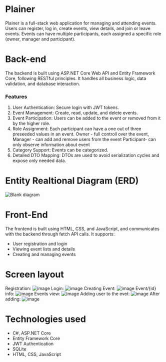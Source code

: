# Plainer
Plainer is a full-stack web application for managing and attending events. Users can register, log in, create events, view details, and join or leave events. Events can have multiple participants, each assigned a specific role (owner, manager and participant).
# Back-end
The backend is built using ASP.NET Core Web API and Entity Framework Core, following RESTful principles. It handles all business logic, data validation, and database interaction.
### Features
1. User Authentication: Secure login with JWT tokens.
2. Event Management: Create, read, update, and delete events.
3. Event Participation: Users can be added to the event or removed from it by the higher role.
4. Role Assignment: Each participant can have a one out of three preseeded values in an event.
    Owner - full controll over the event,
    Manager - can add and remove users from the event
    Participant- can only observe information about event
5. Category Support: Events can be categorized.
6. Detailed DTO Mapping: DTOs are used to avoid serialization cycles and expose only needed data.
# Entity Realtional Diagram (ERD)
![Blank diagram](https://github.com/user-attachments/assets/8ec50810-5abc-4af8-bbb0-ec33daa0c087)
# Front-End
The frontend is built using HTML, CSS, and JavaScript, and communicates with the backend through fetch API calls. It supports:
* User registration and login
* Viewing event lists and details
* Creating and managing events
# Screen layout
Registration: ![image](https://github.com/user-attachments/assets/714483b4-69de-4a78-8102-a74d96811aad)
Login: ![image](https://github.com/user-attachments/assets/b7db6427-a42c-46cd-88c3-29af11cfb8a6)
Creating Event: ![image](https://github.com/user-attachments/assets/7e3c12b7-57f2-40ed-9543-f519d0a738f0)
Event/{id} info: ![image](https://github.com/user-attachments/assets/e321e96e-73c7-4c3b-9b94-82c1b5d5b8d3)
Events view: ![image](https://github.com/user-attachments/assets/51d5492b-3a19-4410-9bdd-4f973d8ca1d6)
Adding user to the evet: ![image](https://github.com/user-attachments/assets/7ca9cbbd-c862-4c22-8732-d4f9b11b6668)
After adding: ![image](https://github.com/user-attachments/assets/d79464a3-0a18-45d0-aa2d-798d4b29f8b5)

# Technologies used
* C#, ASP.NET Core
* Entity Framework Core
* JWT Authentication
* SQLite
* HTML, CSS, JavaScript
